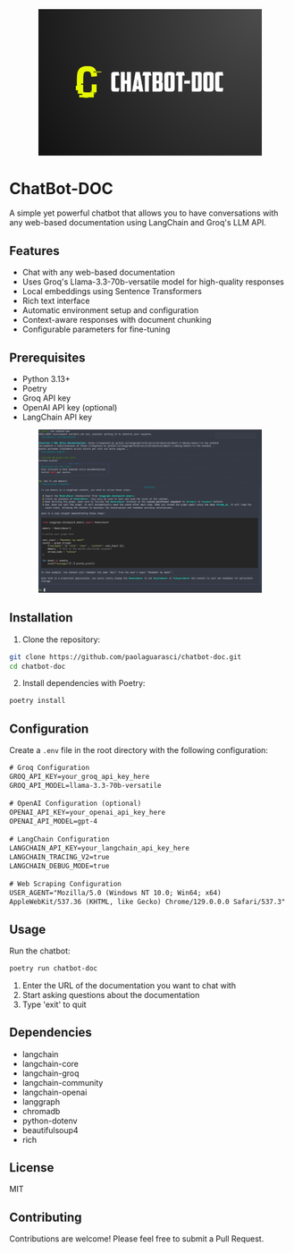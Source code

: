 <div align="center">
  <img src="image-1.png" alt="ChatBot-DOC Logo" width="400">
</div>


# ChatBot-DOC

A simple yet powerful chatbot that allows you to have conversations with any web-based documentation using LangChain and Groq's LLM API.

## Features

- Chat with any web-based documentation
- Uses Groq's Llama-3.3-70b-versatile model for high-quality responses
- Local embeddings using Sentence Transformers
- Rich text interface
- Automatic environment setup and configuration
- Context-aware responses with document chunking
- Configurable parameters for fine-tuning

## Prerequisites

- Python 3.13+
- Poetry
- Groq API key
- OpenAI API key (optional)
- LangChain API key

<div align="center">
  <img src="image.png" alt="ChatBot-DOC Logo" width="400">
</div>

## Installation

1. Clone the repository:
```bash
git clone https://github.com/paolaguarasci/chatbot-doc.git
cd chatbot-doc
```

2. Install dependencies with Poetry:
```bash
poetry install
```

## Configuration

Create a `.env` file in the root directory with the following configuration:

```
# Groq Configuration
GROQ_API_KEY=your_groq_api_key_here
GROQ_API_MODEL=llama-3.3-70b-versatile

# OpenAI Configuration (optional)
OPENAI_API_KEY=your_openai_api_key_here
OPENAI_API_MODEL=gpt-4

# LangChain Configuration
LANGCHAIN_API_KEY=your_langchain_api_key_here
LANGCHAIN_TRACING_V2=true
LANGCHAIN_DEBUG_MODE=true

# Web Scraping Configuration
USER_AGENT="Mozilla/5.0 (Windows NT 10.0; Win64; x64) AppleWebKit/537.36 (KHTML, like Gecko) Chrome/129.0.0.0 Safari/537.3"
```

## Usage

Run the chatbot:
```bash
poetry run chatbot-doc
```

1. Enter the URL of the documentation you want to chat with
2. Start asking questions about the documentation
3. Type 'exit' to quit

## Dependencies

- langchain
- langchain-core
- langchain-groq
- langchain-community
- langchain-openai
- langgraph
- chromadb
- python-dotenv
- beautifulsoup4
- rich

## License

MIT

## Contributing

Contributions are welcome! Please feel free to submit a Pull Request.